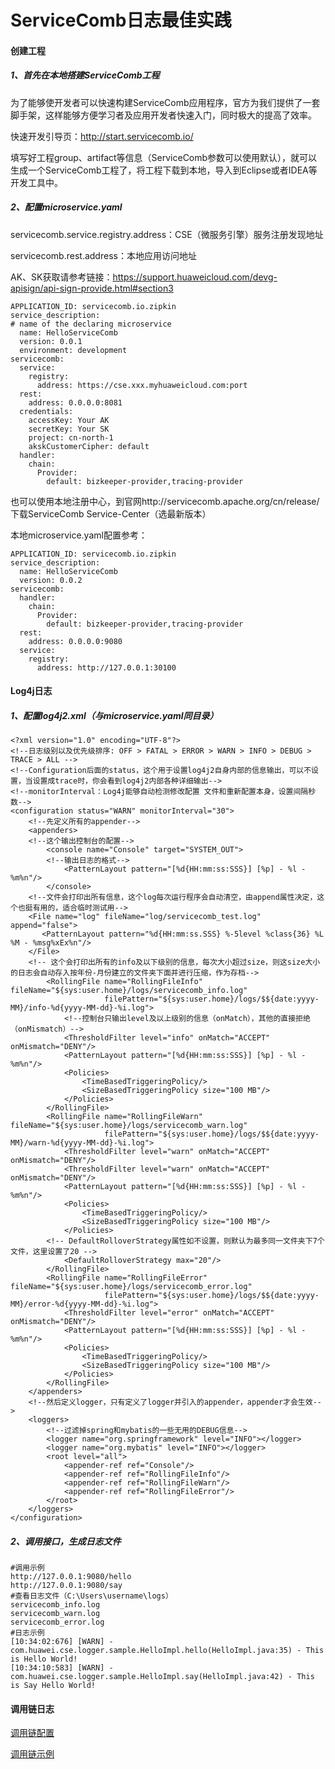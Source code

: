 # ServiceComb日志最佳实践

#### 创建工程

##### 1、首先在本地搭建ServiceComb工程

为了能够使开发者可以快速构建ServiceComb应用程序，官方为我们提供了一套脚手架，这样能够方便学习者及应用开发者快速入门，同时极大的提高了效率。

快速开发引导页：http://start.servicecomb.io/

填写好工程group、artifact等信息（ServiceComb参数可以使用默认），就可以生成一个ServiceComb工程了，将工程下载到本地，导入到Eclipse或者IDEA等开发工具中。

##### 2、配置microservice.yaml

servicecomb.service.registry.address：CSE（微服务引擎）服务注册发现地址

servicecomb.rest.address：本地应用访问地址

AK、SK获取请参考链接：https://support.huaweicloud.com/devg-apisign/api-sign-provide.html#section3

```
APPLICATION_ID: servicecomb.io.zipkin
service_description:
# name of the declaring microservice
  name: HelloServiceComb
  version: 0.0.1
  environment: development
servicecomb:
  service:
    registry:
      address: https://cse.xxx.myhuaweicloud.com:port
  rest:
    address: 0.0.0.0:8081
  credentials:
    accessKey: Your AK
    secretKey: Your SK
    project: cn-north-1
    akskCustomerCipher: default
  handler:
    chain:
      Provider:
        default: bizkeeper-provider,tracing-provider
```

也可以使用本地注册中心，到官网http://servicecomb.apache.org/cn/release/下载ServiceComb Service-Center（选最新版本）

本地microservice.yaml配置参考：

```
APPLICATION_ID: servicecomb.io.zipkin
service_description:
  name: HelloServiceComb
  version: 0.0.2
servicecomb:
  handler:
    chain:
      Provider:
        default: bizkeeper-provider,tracing-provider
  rest:
    address: 0.0.0.0:9080
  service:
    registry:
      address: http://127.0.0.1:30100
```

#### Log4j日志

##### 1、配置log4j2.xml（与microservice.yaml同目录）

```
<?xml version="1.0" encoding="UTF-8"?>
<!--日志级别以及优先级排序: OFF > FATAL > ERROR > WARN > INFO > DEBUG > TRACE > ALL -->
<!--Configuration后面的status，这个用于设置log4j2自身内部的信息输出，可以不设置，当设置成trace时，你会看到log4j2内部各种详细输出-->
<!--monitorInterval：Log4j能够自动检测修改配置 文件和重新配置本身，设置间隔秒数-->
<configuration status="WARN" monitorInterval="30">
    <!--先定义所有的appender-->
    <appenders>
    <!--这个输出控制台的配置-->
        <console name="Console" target="SYSTEM_OUT">
        <!--输出日志的格式-->
            <PatternLayout pattern="[%d{HH:mm:ss:SSS}] [%p] - %l - %m%n"/>
        </console>
    <!--文件会打印出所有信息，这个log每次运行程序会自动清空，由append属性决定，这个也挺有用的，适合临时测试用-->
    <File name="log" fileName="log/servicecomb_test.log" append="false">
       <PatternLayout pattern="%d{HH:mm:ss.SSS} %-5level %class{36} %L %M - %msg%xEx%n"/>
    </File>
    <!-- 这个会打印出所有的info及以下级别的信息，每次大小超过size，则这size大小的日志会自动存入按年份-月份建立的文件夹下面并进行压缩，作为存档-->
        <RollingFile name="RollingFileInfo" fileName="${sys:user.home}/logs/servicecomb_info.log"
                     filePattern="${sys:user.home}/logs/$${date:yyyy-MM}/info-%d{yyyy-MM-dd}-%i.log">
            <!--控制台只输出level及以上级别的信息（onMatch），其他的直接拒绝（onMismatch）-->        
            <ThresholdFilter level="info" onMatch="ACCEPT" onMismatch="DENY"/>
            <PatternLayout pattern="[%d{HH:mm:ss:SSS}] [%p] - %l - %m%n"/>
            <Policies>
                <TimeBasedTriggeringPolicy/>
                <SizeBasedTriggeringPolicy size="100 MB"/>
            </Policies>
        </RollingFile>
        <RollingFile name="RollingFileWarn" fileName="${sys:user.home}/logs/servicecomb_warn.log"
                     filePattern="${sys:user.home}/logs/$${date:yyyy-MM}/warn-%d{yyyy-MM-dd}-%i.log">
            <ThresholdFilter level="warn" onMatch="ACCEPT" onMismatch="DENY"/>
            <ThresholdFilter level="warn" onMatch="ACCEPT" onMismatch="DENY"/>
            <PatternLayout pattern="[%d{HH:mm:ss:SSS}] [%p] - %l - %m%n"/>
            <Policies>
                <TimeBasedTriggeringPolicy/>
                <SizeBasedTriggeringPolicy size="100 MB"/>
            </Policies>
        <!-- DefaultRolloverStrategy属性如不设置，则默认为最多同一文件夹下7个文件，这里设置了20 -->
            <DefaultRolloverStrategy max="20"/>
        </RollingFile>
        <RollingFile name="RollingFileError" fileName="${sys:user.home}/logs/servicecomb_error.log"
                     filePattern="${sys:user.home}/logs/$${date:yyyy-MM}/error-%d{yyyy-MM-dd}-%i.log">
            <ThresholdFilter level="error" onMatch="ACCEPT" onMismatch="DENY"/>
            <PatternLayout pattern="[%d{HH:mm:ss:SSS}] [%p] - %l - %m%n"/>
            <Policies>
                <TimeBasedTriggeringPolicy/>
                <SizeBasedTriggeringPolicy size="100 MB"/>
            </Policies>
        </RollingFile>
    </appenders>
    <!--然后定义logger，只有定义了logger并引入的appender，appender才会生效-->
    <loggers>
        <!--过滤掉spring和mybatis的一些无用的DEBUG信息-->
        <logger name="org.springframework" level="INFO"></logger>
        <logger name="org.mybatis" level="INFO"></logger>
        <root level="all">
            <appender-ref ref="Console"/>
            <appender-ref ref="RollingFileInfo"/>
            <appender-ref ref="RollingFileWarn"/>
            <appender-ref ref="RollingFileError"/>
        </root>
    </loggers>
</configuration>
```

##### 2、调用接口，生成日志文件

```
#调用示例
http://127.0.0.1:9080/hello
http://127.0.0.1:9080/say
#查看日志文件（C:\Users\username\logs）
servicecomb_info.log
servicecomb_warn.log
servicecomb_error.log
#日志示例
[10:34:02:676] [WARN] - com.huawei.cse.logger.sample.HelloImpl.hello(HelloImpl.java:35) - This is Hello World!
[10:34:10:583] [WARN] - com.huawei.cse.logger.sample.HelloImpl.say(HelloImpl.java:42) - This is Say Hello World!
```

#### 调用链日志

[调用链配置](https://docs.servicecomb.io/java-chassis/zh_CN/general-development/customized-tracing.html)

[调用链示例](https://github.com/servicestage-demo/cse-java-demo-list/tree/master/demo-zipkin-tracing)

